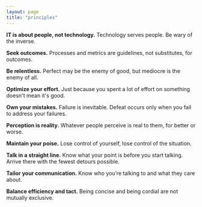 ```yaml
---
layout: page
title: "principles"
---
```

**IT is about people, not technology.** Technology serves people. Be wary of the inverse.

**Seek outcomes.** Processes and metrics are guidelines, not substitutes, for outcomes.

**Be relentless.** Perfect may be the enemy of good, but mediocre is the enemy of all.

**Optimize your effort.** Just because you spent a lot of effort on something doesn't mean it's good.

**Own your mistakes.** Failure is inevitable. Defeat occurs only when you fail to address your failures.

**Perception is reality.** Whatever people perceive is real to them, for better or worse.

**Maintain your poise.** Lose control of yourself, lose control of the situation.

**Talk in a straight line.** Know what your point is before you start talking. Arrive there with the fewest detours possible.

**Tailor your communication.** Know who you’re talking to and what they care about.

**Balance efficiency and tact.** Being concise and being cordial are not mutually exclusive. 
